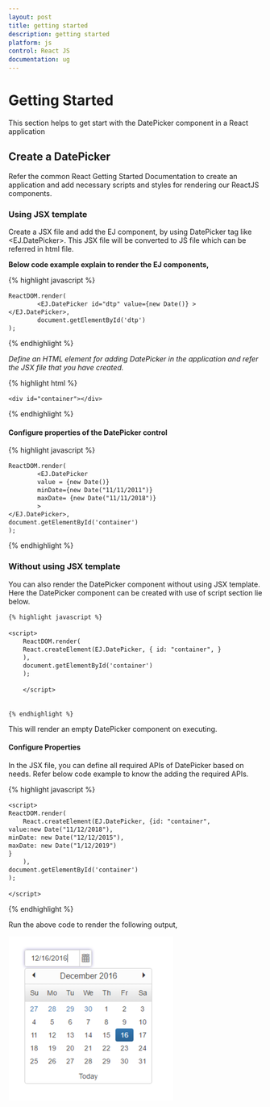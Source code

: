 ```yaml
---
layout: post
title: getting started
description: getting started
platform: js
control: React JS
documentation: ug
---
```


# Getting Started

This section helps to get start with the DatePicker component in a React application

## Create a DatePicker

Refer the common React Getting Started Documentation to create an application and add necessary scripts and styles for rendering our ReactJS components.

### Using JSX template

Create a JSX file and add the EJ component, by using DatePicker tag like &lt;EJ.DatePicker&gt;.  This JSX file will be converted to JS file which can be referred in html file.

**Below code example explain to render the EJ components,** 


{% highlight javascript %}

    ReactDOM.render(   
            <EJ.DatePicker id="dtp" value={new Date()} >
    </EJ.DatePicker>,
            document.getElementById('dtp')
    );



{% endhighlight %}

_Define an HTML element for adding DatePicker in the application and refer the JSX file that you have created._

{% highlight html %}

    <div id="container"></div>

{% endhighlight %}

#### Configure properties of the DatePicker control

{% highlight javascript %}

    ReactDOM.render(   
            <EJ.DatePicker 
            value = {new Date()} 
            minDate={new Date("11/11/2011")} 
            maxDate= {new Date("11/11/2018")}
            >
    </EJ.DatePicker>,
    document.getElementById('container')
    );


{% endhighlight %}


### Without using JSX template

You can also render the DatePicker component without using JSX template. Here the DatePicker component can be created with use of script section lie below.

    {% highlight javascript %}

    <script>
        ReactDOM.render(
        React.createElement(EJ.DatePicker, { id: "container", }
        ),
        document.getElementById('container')
        );

        </script>


    {% endhighlight %}

This will render an empty DatePicker component on executing.


#### Configure Properties

In the JSX file, you can define all required APIs of DatePicker based on needs. Refer below code example to know the adding the required APIs.

{% highlight javascript %}

    <script>
    ReactDOM.render(
        React.createElement(EJ.DatePicker, {id: "container", 
    value:new Date("11/12/2018"),
    minDate: new Date("12/12/2015"),
    maxDate: new Date("1/12/2019")
    }    
        ),
    document.getElementById('container')
    );       

    </script>


{% endhighlight %}

Run the above code to render the following output,

![](configureproperties_images\configureproperties_img1.png)